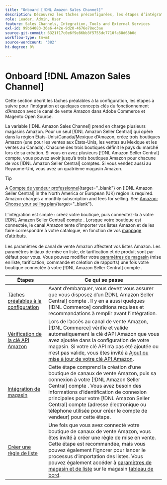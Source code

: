 ```yaml
---
title: "Onboard [!DNL Amazon Sales Channel]"
description: Découvrez les tâches préconfigurées, les étapes d’intégration et le fonctionnement d’Amazon avec Amazon Sales Channel dans Adobe Commerce et Magento Open Source.
role: Leader, Admin, User
feature: Sales Channels, Integration, Tools and External Services
exl-id: 99b64083-36e6-442e-9d20-4676e78ec3ae
source-git-commit: 6321f17c0e6f9e86bb3f5755dc7710fa68d68b0d
workflow-type: tm+mt
source-wordcount: '382'
ht-degree: 0%

---
```


# Onboard [!DNL Amazon Sales Channel]

Cette section décrit les tâches préalables à la configuration, les étapes à suivre pour l’intégration et quelques concepts clés du fonctionnement d’Amazon avec le canal de vente Amazon dans Adobe Commerce et Magento Open Source.

La variable [!DNL Amazon Sales Channel] prend en charge plusieurs magasins Amazon. Pour un seul [!DNL Amazon Seller Central] qui opère dans la région États-Unis/Canada/Mexique d’Amazon, créez trois boutiques Amazon (une pour les ventes aux États-Unis, les ventes au Mexique et les ventes au Canada). Chacune des trois boutiques définit le pays du marché lors de sa création. Si vous en avez plusieurs [!DNL Amazon Seller Central] compte, vous pouvez avoir jusqu’à trois boutiques Amazon pour chacune de vos [!DNL Amazon Seller Central] comptes. Si vous vendez aussi au Royaume-Uni, vous avez un quatrième magasin Amazon.

>[!TIP]
>
>A [Compte de vendeur professionnel](https://sell.amazon.com/){target="_blank"} on [!DNL Amazon Seller Central] in the North America or European (UK) region is required. Amazon charges a monthly subscription and fees for selling. See [Amazon: Choose your selling plan](https://sell.amazon.com/pricing.html){target="_blank"}.<br><br>
>L’intégration est simple : créez votre boutique, puis connectez-la à votre [!DNL Amazon Seller Central] compte .
>Lorsque votre boutique est connectée, le canal Amazon tente d’importer vos listes Amazon et de les faire correspondre à votre catalogue, en fonction de vos [mappage d’attributs](./attributes-view.md).<br><br>
>Les paramètres de canal de vente Amazon affectent vos listes Amazon. Les paramètres initiaux de mise en liste, de tarification et de produit sont par défaut pour vous. Vous pouvez modifier votre [paramètres de magasin](./ob-store-review.md) (mise en liste, tarification, commande et création de rapports) une fois votre boutique connectée à votre [!DNL Amazon Seller Central] compte .

| Étapes | Ce qui se passe |
|---------------------------------------------------------|-------------------------------------------------------------------------------------------------------------------------------------------------------------------------------------------------------------------------------------------------------------------------------------------------------------------------|
| [Tâches préalables à la configuration](./amazon-pre-setup-tasks.md) | Avant d’embarquer, vous devez vous assurer que vous disposez d’un [!DNL Amazon Seller Central] compte . Il y en a aussi quelques [!DNL Commerce] conditions requises et recommandations à remplir avant l’intégration. |
| [Vérification de la clé API Amazon](./amazon-verify-api-key.md) | Lors de l’accès au canal de vente Amazon, [!DNL Commerce] vérifie et valide automatiquement la clé d’API Amazon que vous avez ajoutée dans la configuration de votre magasin. Si votre clé API n’a pas été ajoutée ou n’est pas valide, vous êtes invité à [Ajout ou mise à jour de votre clé API Amazon](./amazon-verify-api-key.md). |
| [Intégration de magasin](./store-integration.md) | Cette étape comprend la création d’une boutique de canaux de vente Amazon, puis sa connexion à votre [!DNL Amazon Seller Central] compte . Vous avez besoin des informations d’identification de connexion principales pour votre [!DNL Amazon Seller Central] compte (adresse électronique ou téléphone utilisée pour créer le compte de vendeur) pour cette étape. |
| [Créer une règle de liste](./ob-create-listing-rule.md) | Une fois que vous avez connecté votre boutique de canaux de vente Amazon, vous êtes invité à créer une règle de mise en vente. Cette étape est recommandée, mais vous pouvez également l’ignorer pour lancer le processus d’importation des listes. Vous pouvez également accéder à [paramètres de magasin et de liste](./ob-store-review.md) sur le magasin [tableau de bord](./amazon-store-dashboard.md). |
